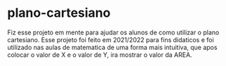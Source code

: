 # plano-cartesiano
Fiz esse projeto em mente para ajudar os alunos de como utilizar o plano cartesiano. Esse projeto foi feito em 2021/2022 para fins didaticos e foi utilizado nas aulas de matematica de uma forma mais intuitiva, que apos colocar o valor de X e o valor de Y, ira mostrar o valor da AREA.
